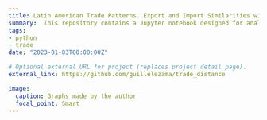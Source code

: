 ```yaml
---
title: Latin American Trade Patterns. Export and Import Similarities with Global Partners
summary:  This repository contains a Jupyter notebook designed for analyzing trade relationships between six Latin American countries and other countries worldwide. The analysis focuses on the exports and imports of goods at the ISIC Rev. 4 level using data from UN Comtrade for the year 1995.
tags:
- python
- trade
date: "2023-01-03T00:00:00Z"

# Optional external URL for project (replaces project detail page).
external_link: https://github.com/guillelezama/trade_distance

image: 
  caption: Graphs made by the author
  focal_point: Smart
---
```

